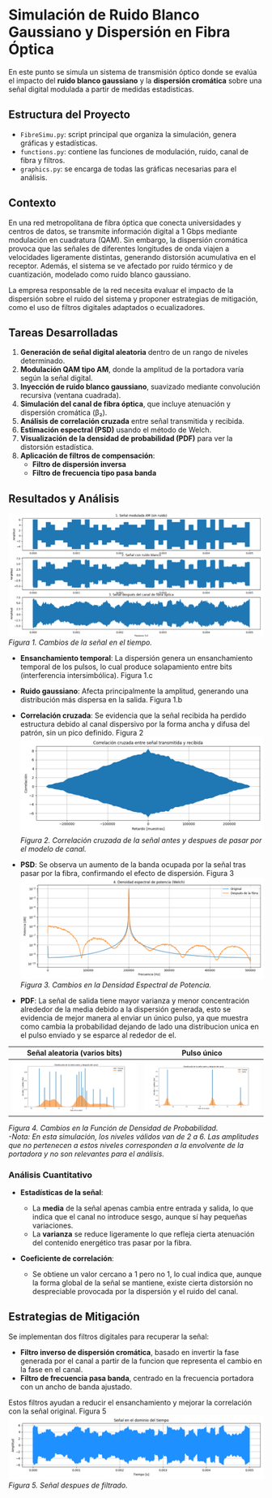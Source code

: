 # Simulación de Ruido Blanco Gaussiano y Dispersión en Fibra Óptica

En este punto se simula un sistema de transmisión óptico donde se evalúa el impacto del **ruido blanco gaussiano** y la **dispersión cromática** sobre una señal digital modulada a partir de medidas estadisticas.

## Estructura del Proyecto

- `FibreSimu.py`: script principal que organiza la simulación, genera gráficas y estadísticas.
- `functions.py`: contiene las funciones de modulación, ruido, canal de fibra y filtros.
- `graphics.py`: se encarga de todas las gráficas necesarias para el análisis.

## Contexto

En una red metropolitana de fibra óptica que conecta universidades y centros de datos, se transmite información digital a 1 Gbps mediante modulación en cuadratura (QAM). Sin embargo, la dispersión cromática provoca que las señales de diferentes longitudes de onda viajen a velocidades ligeramente distintas, generando distorsión acumulativa en el receptor. Además, el sistema se ve afectado por ruido térmico y de cuantización, modelado como ruido blanco gaussiano.

La empresa responsable de la red necesita evaluar el impacto de la dispersión sobre el ruido del sistema y proponer estrategias de mitigación, como el uso de filtros digitales adaptados o ecualizadores.

## Tareas Desarrolladas

1. **Generación de señal digital aleatoria** dentro de un rango de niveles determinado.
2. **Modulación QAM tipo AM**, donde la amplitud de la portadora varía según la señal digital.
3. **Inyección de ruido blanco gaussiano**, suavizado mediante convolución recursiva (ventana cuadrada).
4. **Simulación del canal de fibra óptica**, que incluye atenuación y dispersión cromática (β₂).
5. **Análisis de correlación cruzada** entre señal transmitida y recibida.
6. **Estimación espectral (PSD)** usando el método de Welch.
7. **Visualización de la densidad de probabilidad (PDF)** para ver la distorsión estadística.
8. **Aplicación de filtros de compensación**:
   - **Filtro de dispersión inversa**
   - **Filtro de frecuencia tipo pasa banda**

## Resultados y Análisis

![Figura 1. Cambios de la señal en el tiempo](images/Changetime1.png)
*Figura 1. Cambios de la señal en el tiempo.*

- **Ensanchamiento temporal**: La dispersión genera un ensanchamiento temporal de los pulsos, lo cual produce solapamiento entre bits (interferencia intersimbólica). Figura 1.c
- **Ruido gaussiano**: Afecta principalmente la amplitud, generando una distribución más dispersa en la salida. Figura 1.b
- **Correlación cruzada**:  Se evidencia que la señal recibida ha perdido estructura debido al canal dispersivo por la forma ancha y difusa del patrón, sin un pico definido. Figura 2
![Figura 2. Correlación cruzada de la señal antes y despues de pasar por el modelo de canal](images/Corr1.png)
*Figura 2. Correlación cruzada de la señal antes y despues de pasar por el modelo de canal.*


- **PSD**: Se observa un aumento de la banda ocupada por la señal tras pasar por la fibra, confirmando el efecto de dispersión. Figura 3
![Figura 3. Cambios en la Densidad Espectral de Potencia](images/PSD1.png)
*Figura 3. Cambios en la Densidad Espectral de Potencia.*

- **PDF**: La señal de salida tiene mayor varianza y menor concentración alrededor de la media debido a la dispersión generada, esto se evidencia de mejor manera al enviar un único pulso, ya que muestra como cambia la probabilidad dejando de lado una distribucion unica en el pulso enviado y se esparce al rededor de el.

| Señal aleatoria (varios bits) | Pulso único |
|-------------------------------|-------------|
| ![](images/PDF1.png) | ![](images/PDF2.png) |

*Figura 4. Cambios en la Función de Densidad de Probabilidad.*
<br>
  *-Nota: En esta simulación, los niveles válidos van de 2 a 6. Las amplitudes que no pertenecen a estos niveles corresponden a la envolvente de la portadora y no son relevantes para el análisis.*


### Análisis Cuantitativo

- **Estadísticas de la señal**:
  - La **media** de la señal apenas cambia entre entrada y salida, lo que indica que el canal no introduce sesgo, aunque sí hay pequeñas variaciones.
  - La **varianza** se reduce ligeramente lo que refleja cierta atenuación del contenido energético tras pasar por la fibra.

- **Coeficiente de correlación**:
  - Se obtiene un valor cercano a 1 pero no 1, lo cual indica que, aunque la forma global de la señal se mantiene, existe cierta distorsión no despreciable provocada por la dispersión y el ruido del canal.


## Estrategias de Mitigación

Se implementan dos filtros digitales para recuperar la señal:

- **Filtro inverso de dispersión cromática**, basado en invertir la fase generada por el canal a partir de la funcion que representa el cambio en la fase en el canal.
- **Filtro de frecuencia pasa banda**, centrado en la frecuencia portadora con un ancho de banda ajustado.

Estos filtros ayudan a reducir el ensanchamiento y mejorar la correlación con la señal original. Figura 5
![Figura 5. Señal despues de filtrado](images/Filter1.png)
*Figura 5. Señal despues de filtrado.*
